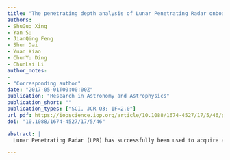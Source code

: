 ```yaml
---
title: "The penetrating depth analysis of Lunar Penetrating Radar onboard Chang'e-3 rover"
authors:
- ShuGuo Xing
- Yan Su
- JianQing Feng
- Shun Dai
- Yuan Xiao
- ChunYu Ding
- ChunLai Li
author_notes:
- 
- "Corresponding author"
date: "2017-05-01T00:00:00Z"
publication: "Research in Astronomy and Astrophysics"
publication_short: ""
publication_types: ["SCI, JCR Q3; IF=2.0"]  
url_pdf: https://iopscience.iop.org/article/10.1088/1674-4527/17/5/46/pdf
doi: "10.1088/1674-4527/17/5/46"

abstract: |
  Lunar Penetrating Radar (LPR) has successfully been used to acquire a large amount of scientific data during its in-situ detection. The analysis of penetrating depth can help to determine whether the target is within the effective detection range and contribute to distinguishing useful echoes from noise. First, this study introduces two traditional methods, both based on a radar transmission equation, to calculate the penetrating depth. The only difference between the two methods is that the first method adopts system calibration parameters given in the calibration report and the second one uses high-voltage-off radar data. However, some prior knowledge and assumptions are needed in the radar equation and the accuracy of assumptions will directly influence the final results. Therefore, a new method termed the Correlation Coefficient Method (CCM) is provided in this study, which is only based on radar data without any a priori assumptions. The CCM can obtain the penetrating depth according to the different correlation between reflected echoes and noise. To be exact, there is a strong correlation in the useful reflected echoes and a random correlation in the noise between adjacent data traces. In addition, this method can acquire a variable penetrating depth along the profile of the rover, but only one single depth value can be obtained from traditional methods. Through a simulation, the CCM has been verified as an effective method to obtain penetration depth. The comparisons and analysis of the calculation results of these three methods are also implemented in this study. Finally, results show that the ultimate penetrating depth of Channel 1 and the estimated penetrating depth of Channel 2 range from 136.9 m to 165.5 m and from 13.0 m to 17.5 m, respectively.

---
```


